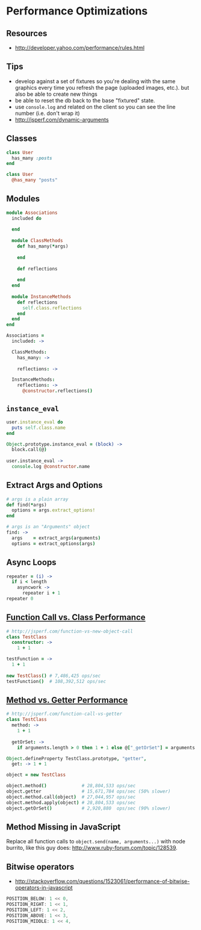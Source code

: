 # Performance Optimizations

## Resources

- http://developer.yahoo.com/performance/rules.html

## Tips

- develop against a set of fixtures so you're dealing with the same graphics every time you refresh the page (uploaded images, etc.).  but also be able to create new things
- be able to reset the db back to the base "fixtured" state.
- use `console.log` and related on the client so you can see the line number (i.e. don't wrap it)
- http://jsperf.com/dynamic-arguments

## Classes

``` ruby
class User
  has_many :posts
end
```

``` coffeescript
class User
  @has_many "posts"
```

## Modules

``` ruby
module Associations
  included do
    
  end
  
  module ClassMethods
    def has_many(*args)
      
    end
    
    def reflections
      
    end
  end
  
  module InstanceMethods
    def reflections
      self.class.reflections
    end
  end
end
```

``` coffeescript
Associations = 
  included: ->

  ClassMethods:
    has_many: ->
    
    reflections: ->

  InstanceMethods:
    reflections: ->
      @constructor.reflections()
```

## `instance_eval`

``` ruby
user.instance_eval do
  puts self.class.name
end
```

``` coffeescript
Object.prototype.instance_eval = (block) ->
  block.call(@)
  
user.instance_eval ->
  console.log @constructor.name
```

## Extract Args and Options

``` ruby
# args is a plain array
def find(*args)
  options = args.extract_options!
end
```

``` coffeescript
# args is an "Arguments" object
find: ->
  args    = extract_args(arguments)
  options = extract_options(args)
```

## Async Loops

``` coffeescript
repeater = (i) ->
  if i < length
    asyncwork ->
      repeater i + 1
repeater 0
```

## [Function Call vs. Class Performance](http://jsperf.com/function-vs-new-object-call)

``` coffeescript
# http://jsperf.com/function-vs-new-object-call
class TestClass
  constructor: ->
    1 + 1

testFunction = ->
  1 + 1
  
new TestClass() # 7,486,425 ops/sec
testFunction()  # 108,392,512 ops/sec
```

## [Method vs. Getter Performance](http://jsperf.com/function-call-vs-getter)

``` coffeescript
# http://jsperf.com/function-call-vs-getter
class TestClass
  method: ->
    1 + 1
    
  getOrSet: ->
    if arguments.length > 0 then 1 + 1 else @["_getOrSet"] = arguments

Object.defineProperty TestClass.prototype, "getter", 
  get: -> 1 + 1

object = new TestClass

object.method()             # 28,804,533 ops/sec
object.getter               # 15,671,784 ops/sec (50% slower)
object.method.call(object)  # 27,044,957 ops/sec
object.method.apply(object) # 28,804,533 ops/sec
object.getOrSet()           # 2,920,880  ops/sec (90% slower)
```

## Method Missing in JavaScript

Replace all function calls to `object.send(name, arguments...)` with node burrito, like this guy does: http://www.ruby-forum.com/topic/128539.

## Bitwise operators

- http://stackoverflow.com/questions/1523061/performance-of-bitwise-operators-in-javascript

``` javascript
POSITION_BELOW: 1 << 0,
POSITION_RIGHT: 1 << 1,
POSITION_LEFT: 1 << 2,
POSITION_ABOVE: 1 << 3,
POSITION_MIDDLE: 1 << 4,
```